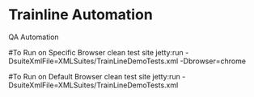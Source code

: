 # Trainline Automation
QA Automation

#To Run on Specific Browser 
clean test site jetty:run -DsuiteXmlFile=XMLSuites/TrainLineDemoTests.xml -Dbrowser=chrome

#To Run on Default Browser 
clean test site jetty:run -DsuiteXmlFile=XMLSuites/TrainLineDemoTests.xml